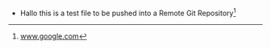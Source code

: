 * Hallo this is a test file to be pushed into a Remote Git Repository[^1]








[^1]:www.google.com

